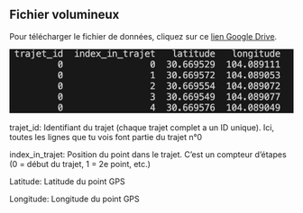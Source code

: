 ## Fichier volumineux

Pour télécharger le fichier de données, cliquez sur ce [lien Google Drive](https://drive.google.com/file/d/1v51VpohH0CcB3JW6D-BUc-1OgKdv1Jsh/view?usp=drive_link).


![alt text](image.png)

trajet_id: Identifiant du trajet (chaque trajet complet a un ID unique). Ici, toutes les lignes que tu vois font partie du trajet n°0

index_in_trajet: Position du point dans le trajet. C’est un compteur d’étapes (0 = début du trajet, 1 = 2e point, etc.)

Latitude: Latitude du point GPS

Longitude: Longitude du point GPS
